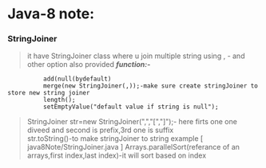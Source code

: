 # Java-8 note:
### StringJoiner
> it have StringJoiner class where u join multiple string using , - and other option also provided
 ***function:-***
```
          add(null(bydefault)
          merge(new StringJoiner(,));-make sure create stringJoiner to store new string joiner
          length();
          setEmptyValue("default value if string is null");
```
> StringJoiner str=new StringJoiner(",","[","]");- here firts one one diveed and second is prefix,3rd one is suffix <br>
> str.toString()-to make stringJoiner to string
>  example
[ java8Note/StringJoiner.java ]
> Arrays.parallelSort(referance of an arrays,first index,last index)-it will sort based on index 

